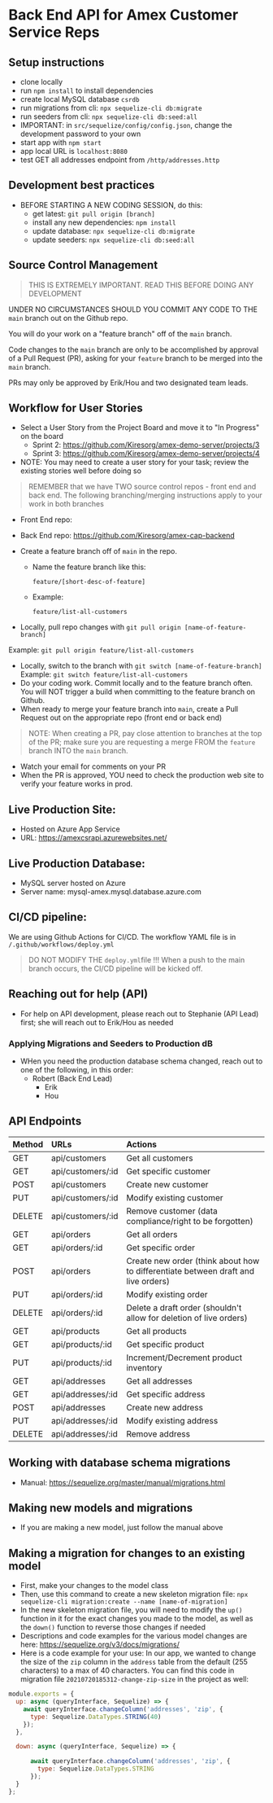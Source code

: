 # Back End API for Amex Customer Service Reps

## Setup instructions
- clone locally
- run ```npm install``` to install dependencies
- create local MySQL database ```csrdb```
- run migrations from cli: ```npx sequelize-cli db:migrate```
- run seeders from cli: ```npx sequelize-cli db:seed:all```
- IMPORTANT: in ```src/sequelize/config/config.json```, change the development password to your own
- start app with ```npm start```
- app local URL is ```localhost:8080```
- test GET all addresses endpoint from ```/http/addresses.http```

## Development best practices
- BEFORE STARTING A NEW CODING SESSION, do this:
    - get latest: ```git pull origin [branch]```
    - install any new dependencies: ```npm install```
    - update database: ```npx sequelize-cli db:migrate``` 
    - update seeders: ```npx sequelize-cli db:seed:all```

## Source Control Management
> THIS IS EXTREMELY IMPORTANT. READ THIS BEFORE DOING ANY DEVELOPMENT

UNDER NO CIRCUMSTANCES SHOULD YOU COMMIT ANY CODE TO THE ```main``` branch out on the Github repo. 

You will do your work on a "feature branch" off of the ```main``` branch.

Code changes to the ```main``` branch are only to be accomplished by approval of a Pull Request (PR), asking for your ```feature``` branch to be merged into the ```main``` branch.

PRs may only be approved by Erik/Hou and two designated team leads.

## Workflow for User Stories
- Select a User Story from the Project Board and move it to "In Progress" on the board
  - Sprint 2: https://github.com/Kiresorg/amex-demo-server/projects/3
  - Sprint 3: https://github.com/Kiresorg/amex-demo-server/projects/4
- NOTE: You may need to create a user story for your task; review the existing stories well before doing so
> REMEMBER that we have TWO source control repos - front end and back end. The following branching/merging instructions apply to your work in both branches
- Front End repo: 
- Back End repo: https://github.com/Kiresorg/amex-cap-backend

- Create a feature branch off of ```main``` in the repo.
  - Name the feature branch like this:

    ```feature/[short-desc-of-feature]```
  - Example:

    ```feature/list-all-customers```
- Locally, pull repo changes with ```git pull origin [name-of-feature-branch]```

Example: ```git pull origin feature/list-all-customers```
- Locally, switch to the branch with ```git switch [name-of-feature-branch]```
Example: ```git switch feature/list-all-customers```
- Do your coding work. Commit locally and to the feature branch often. You will NOT trigger a build when committing to the feature branch on Github.
- When ready to merge your feature branch into ```main```, create a Pull Request out on the appropriate repo (front end or back end)

> NOTE: When creating a PR, pay close attention to branches at the top of the PR; make sure you are requesting a merge FROM the ```feature``` branch INTO the ```main``` branch.
- Watch your email for comments on your PR
- When the PR is approved, YOU need to check the production web site to verify your feature works in prod.

## Live Production Site:
- Hosted on Azure App Service
- URL: https://amexcsrapi.azurewebsites.net/

## Live Production Database:
- MySQL server hosted on Azure
- Server name: mysql-amex.mysql.database.azure.com

## CI/CD pipeline:
We are using Github Actions for CI/CD. The workflow YAML file is in ```/.github/workflows/deploy.yml```
> DO NOT MODIFY THE ```deploy.yml```file !!!
When a push to the main branch occurs, the CI/CD pipeline will be kicked off.
## Reaching out for help (API)
- For help on API development, please reach out to Stephanie (API Lead) first; she will reach out to Erik/Hou as needed
### Applying Migrations and Seeders to Production dB
- WHen you need the production database schema changed, reach out to one of the following, in this order:
  - Robert (Back End Lead)
    - Erik
    - Hou

## API Endpoints
| Method | URLs | Actions |
| :---   | :--- |    :--- |
|  GET  |  api/customers  |  Get all customers  |
|  GET  |  api/customers/:id  |  Get specific customer  |
|  POST  |  api/customers  |  Create new customer  |
|  PUT  |  api/customers/:id  |  Modify existing customer  |
|  DELETE  |  api/customers/:id  |  Remove customer (data compliance/right to be forgotten)  |
|  GET  |  api/orders  |  Get all orders  |
|  GET  |  api/orders/:id  |  Get specific order  |
|  POST  |  api/orders  |  Create new order (think about how to differentiate between draft and live orders)  |
|  PUT  |  api/orders/:id  |  Modify existing order  |
|  DELETE  |  api/orders/:id  |  Delete a draft order (shouldn't allow for deletion of live orders)  |
|  GET  |  api/products  |  Get all products  |
|  GET  |  api/products/:id  |  Get specific product  |
|  PUT  |  api/products/:id  |  Increment/Decrement product inventory  |
|  GET  |  api/addresses  |  Get all addresses  |
|  GET  |  api/addresses/:id  |  Get specific address  |
|  POST  |  api/addresses  |  Create new address  |
|  PUT  |  api/addresses/:id  |  Modify existing address  |
|  DELETE  |  api/addresses/:id  |  Remove address  |


## Working with database schema migrations
- Manual: https://sequelize.org/master/manual/migrations.html

## Making new models and migrations
- If you are making a new model, just follow the manual above

## Making a migration for changes to an existing model
- First, make your changes to the model class
- Then, use this command to create a new skeleton migration file: ```npx sequelize-cli migration:create --name [name-of-migration]```
- In the new skeleton migration file, you will need to modify the ```up()``` function in it for the exact changes you made to the model, as well as the ```down()``` function to reverse those changes if needed
- Descriptions and code examples for the various model changes are here: https://sequelize.org/v3/docs/migrations/
- Here is a code example for your use: In our app, we wanted to change the size of the ```zip``` column in the ```address``` table from the default (255 characters) to a max of 40 characters. You can find this code in migration file ```20210720185312-change-zip-size``` in the project as well:

```javascript
module.exports = {
  up: async (queryInterface, Sequelize) => {
    await queryInterface.changeColumn('addresses', 'zip', { 
      type: Sequelize.DataTypes.STRING(40)
    });
  },

  down: async (queryInterface, Sequelize) => {

      await queryInterface.changeColumn('addresses', 'zip', {
        type: Sequelize.DataTypes.STRING
      });
  }
};
```
